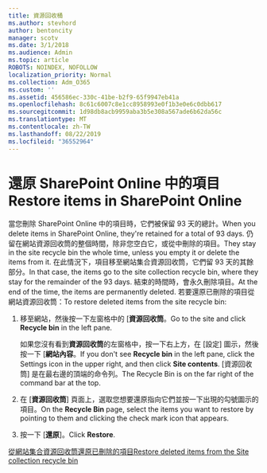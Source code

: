 ```yaml
---
title: 資源回收桶
ms.author: stevhord
author: bentoncity
manager: scotv
ms.date: 3/1/2018
ms.audience: Admin
ms.topic: article
ROBOTS: NOINDEX, NOFOLLOW
localization_priority: Normal
ms.collection: Adm_O365
ms.custom: ''
ms.assetid: 456586ec-330c-41be-b2f9-65f9947eb41a
ms.openlocfilehash: 8c61c6007c8e1cc8958993e0f1b3e0e6c0dbb617
ms.sourcegitcommit: 1d98db8acb9959aba3b5e308a567ade6b62da56c
ms.translationtype: MT
ms.contentlocale: zh-TW
ms.lasthandoff: 08/22/2019
ms.locfileid: "36552964"
---
```

# <a name="restore-items-in-sharepoint-online"></a><span data-ttu-id="811de-102">還原 SharePoint Online 中的項目</span><span class="sxs-lookup"><span data-stu-id="811de-102">Restore items in SharePoint Online</span></span>

<span data-ttu-id="811de-103">當您刪除 SharePoint Online 中的項目時，它們被保留 93 天的總計。</span><span class="sxs-lookup"><span data-stu-id="811de-103">When you delete items in SharePoint Online, they're retained for a total of 93 days.</span></span> <span data-ttu-id="811de-104">仍留在網站資源回收筒的整個時間，除非您空白它，或從中刪除的項目。</span><span class="sxs-lookup"><span data-stu-id="811de-104">They stay in the site recycle bin the whole time, unless you empty it or delete the items from it.</span></span> <span data-ttu-id="811de-105">在此情況下，項目移至網站集合資源回收筒，它們留 93 天的其餘部分。</span><span class="sxs-lookup"><span data-stu-id="811de-105">In that case, the items go to the site collection recycle bin, where they stay for the remainder of the 93 days.</span></span> <span data-ttu-id="811de-106">結束的時間時，會永久刪除項目。</span><span class="sxs-lookup"><span data-stu-id="811de-106">At the end of the time, the items are permanently deleted.</span></span> <span data-ttu-id="811de-107">若要還原已刪除的項目從網站資源回收筒：</span><span class="sxs-lookup"><span data-stu-id="811de-107">To restore deleted items from the site recycle bin:</span></span>
  
1. <span data-ttu-id="811de-108">移至網站，然後按一下左窗格中的 [**資源回收筒**。</span><span class="sxs-lookup"><span data-stu-id="811de-108">Go to the site and click **Recycle bin** in the left pane.</span></span> 
    
    <span data-ttu-id="811de-109">如果您沒有看到**資源回收筒**的左窗格中，按一下右上方，在 [設定] 圖示，然後按一下 [**網站內容**。</span><span class="sxs-lookup"><span data-stu-id="811de-109">If you don't see **Recycle bin** in the left pane, click the Settings icon in the upper right, and then click **Site contents**.</span></span> <span data-ttu-id="811de-110">[資源回收筒] 是在最右邊的頂端的命令列。</span><span class="sxs-lookup"><span data-stu-id="811de-110">The Recycle Bin is on the far right of the command bar at the top.</span></span>
    
2. <span data-ttu-id="811de-111">在 [**資源回收筒**] 頁面上，選取您想要還原指向它們並按一下出現的勾號圖示的項目。</span><span class="sxs-lookup"><span data-stu-id="811de-111">On the **Recycle Bin** page, select the items you want to restore by pointing to them and clicking the check mark icon that appears.</span></span> 
    
3. <span data-ttu-id="811de-112">按一下 [**還原**]。</span><span class="sxs-lookup"><span data-stu-id="811de-112">Click **Restore**.</span></span>
    
[<span data-ttu-id="811de-113">從網站集合資源回收筒還原已刪除的項目</span><span class="sxs-lookup"><span data-stu-id="811de-113">Restore deleted items from the Site collection recycle bin</span></span>](https://go.microsoft.com/fwlink/?linkid=866439)
  

